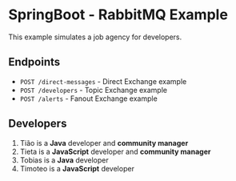 # SpringBoot - RabbitMQ Example

This example simulates a job agency for developers.

## Endpoints

- `POST /direct-messages` - Direct Exchange example
- `POST /developers` - Topic Exchange example
- `POST /alerts` - Fanout Exchange example

## Developers

1. Tião is a **Java** developer and **community manager**
2. Tieta is a **JavaScript** developer and **community manager**
3. Tobias is a **Java** developer
4. Timoteo is a **JavaScript** developer